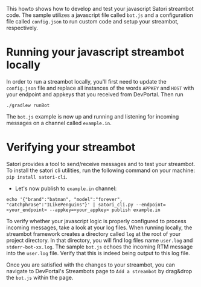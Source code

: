 This howto shows how to develop and test your javascript Satori streambot code.  The sample utilizes a 
javascript file called `bot.js` and a configuration file called `config.json` to run custom code 
and setup your streambot, respectively.

# Running your javascript streambot locally

In order to run a streambot locally, you'll first need to update the `config.json` file and replace all instances of the words `APPKEY` and `HOST` 
with your endpoint and appkeys that you received from DevPortal.  Then run
```
./gradlew runBot
```

The `bot.js` example is now up and running and listening for incoming messages on a channel called `example.in`.  

# Verifying your streambot
Satori provides a tool to send/receive messages and to test your streambot. To install the satori cli utilities,
run the following command on your machine: `pip install satori-cli`.

* Let's now publish to `example.in` channel:
```
echo '{"brand":"batman", "model":"forever", "catchphrase":"ILikePenguins"}' | satori_cli.py --endpoint=<your_endpoint> --appkey=<your_appkey> publish example.in
```

To verify whether your javascript logic is properly configured to process incoming messages, take a look at your log files.  When running locally, 
the streambot framework creates a directory called `log` at the root of your project directory.  In that directory, you will
find log files name `user.log` and `stderr-bot-xx.log`.  The sample `bot.js` echoes the incoming RTM message into the `user.log` file.  Verify that this is indeed being output to this log file.

Once you are satisfied with the changes to your streambot, you can navigate to DevPortal's Streambots page to `Add a streambot` by drag&drop the `bot.js` within the page.  
